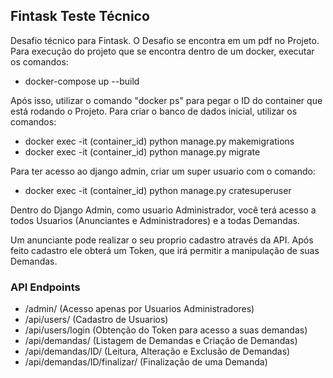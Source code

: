 ## Fintask Teste Técnico

Desafio técnico para Fintask. O Desafio se encontra em um pdf no Projeto.
Para execução do projeto que se encontra dentro de um docker, executar os comandos:

* docker-compose up --build

Após isso, utilizar o comando "docker ps" para pegar o ID do container que está rodando o Projeto.
Para criar o banco de dados inicial, utilizar os comandos:

* docker exec -it (container_id) python manage.py makemigrations
* docker exec -it (container_id) python manage.py migrate

Para ter acesso ao django admin, criar um super usuario com o comando:

* docker exec -it (container_id) python manage.py cratesuperuser

Dentro do Django Admin, como usuario Administrador, você terá acesso a todos Usuarios (Anunciantes e Administradores) e a todas Demandas.

Um anunciante pode realizar o seu proprio cadastro através da API.
Após feito cadastro ele obterá um Token, que irá permitir a manipulação de suas Demandas.

### API Endpoints
* /admin/ (Acesso apenas por Usuarios Administradores)
* /api/users/ (Cadastro de Usuarios)
* /api/users/login (Obtenção do Token para acesso a suas demandas)
* /api/demandas/ (Listagem de Demandas e Criação de Demandas)
* /api/demandas/ID/ (Leitura, Alteração e Exclusão de Demandas)
* /api/demandas/ID/finalizar/ (Finalização de uma Demanda)

